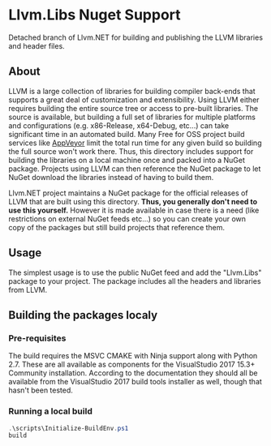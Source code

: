 # Llvm.Libs Nuget Support
Detached branch of Llvm.NET for building and publishing the LLVM libraries and
header files.

## About
LLVM is a large collection of libraries for building compiler back-ends that
supports a great deal of customization and extensibility. Using LLVM either
requires building the entire source tree or access to pre-built libraries.
The source is available, but building a full set of libraries for multiple
platforms and configurations (e.g. x86-Release, x64-Debug, etc...) can take
significant time in an automated build. Many Free for OSS project build services
like [AppVeyor](http://AppVeyor.com) limit the total run time for any given build
so building the full source won't work there. Thus, this directory includes support
for building the libraries on a local machine once and packed into a NuGet package.
Projects using LLVM can then reference the NuGet package to let NuGet download the
libraries instead of having to build them.

Llvm.NET project maintains a NuGet package for the official releases of LLVM that
are built using this directory. **Thus, you generally don't need to use this yourself.**
However it is made available in case there is a need (like restrictions on external
NuGet feeds etc...) so you can create your own copy of the packages but still build
projects that reference them.

## Usage
The simplest usage is to use the public NuGet feed and add the "Llvm.Libs" package
to your project. The package includes all the headers and libraries from LLVM.


## Building the packages localy
### Pre-requisites
The build requires the MSVC CMAKE with Ninja support along with Python 2.7. These are
all available as components for the VisualStudio 2017 15.3+ Community installation. According
to the documentation they should all be available from the VisualStudio 2017 build tools installer
as well, though that hasn't been tested. 

### Running a local build
```PowerShell
.\scripts\Initialize-BuildEnv.ps1
build
```
